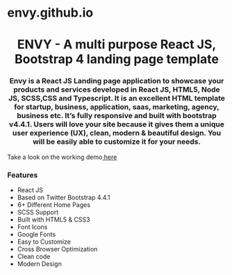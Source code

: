 # envy.github.io


<h1 align="center">ENVY - A multi purpose React JS, Bootstrap 4 landing page template</h1>
<h3 align="center">Envy is a React JS Landing page application to showcase your products and services developed in React JS, HTML5, Node JS, SCSS,CSS and Typescript. It is an excellent HTML template for startup, business, application, saas, marketing, agency, business etc. It’s fully responsive and built with bootstrap v4.4.1. Users will love your site because it gives them a unique user experience (UX), clean, modern & beautiful design. You will be easily able to customize it for your needs.</h3>

<p>Take a look on the working demo<a href="https://envy.github.io"> here </a></p>
<h3 align="left">Features</h3>
<ul style="list-style-type:disc">
<li>React JS</li>
<li>Based on Twitter Bootstrap 4.4.1</li>
<li>6+ Different Home Pages</li>
<li>SCSS Support</li>
<li>Built with HTML5 & CSS3</li>
<li>Font Icons</li>
<li>Google Fonts</li>
<li>Easy to Customize</li>
<li>Cross Browser Optimization</li>
<li>Clean code</li>
<li>Modern Design</li>
</ul>












